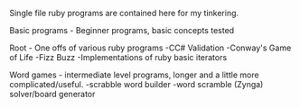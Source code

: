 Single file ruby programs are contained here for my tinkering.

Basic programs - Beginner programs, basic concepts tested

Root - One offs of various ruby programs
	-CC# Validation
	-Conway's Game of Life
	-Fizz Buzz
	-Implementations of ruby basic iterators

Word games - intermediate level programs, longer and a little more complicated/useful.
	-scrabble word builder
	-word scramble (Zynga) solver/board generator
